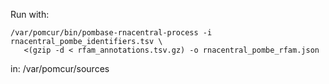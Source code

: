 Run with:

    /var/pomcur/bin/pombase-rnacentral-process -i rnacentral_pombe_identifiers.tsv \
       <(gzip -d < rfam_annotations.tsv.gz) -o rnacentral_pombe_rfam.json

in: /var/pomcur/sources



